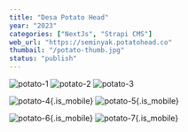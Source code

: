 ```yaml
---
title: "Desa Potato Head"
year: "2023"
categories: ["NextJs", "Strapi CMS"]
web_url: "https://seminyak.potatohead.co"
thumbail: "/potato-thumb.jpg"
status: "publish"
---
```



![potato-1](/potato-1.png)
![potato-2](/potato-2.png)
![potato-3](/potato-3.png)

![potato-4](/potato-4.png){.is_mobile}
![potato-5](/potato-5.png){.is_mobile}

![potato-6](/potato-6.png){.is_mobile}
![potato-7](/potato-7.png){.is_mobile}